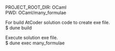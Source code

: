 PROJECT_ROOT_DIR: OCaml <br>
PWD: OCaml/many_formulae <br> 

For build AtCoder solution code to create exe file. <br>
$ dune build

Execute solution exe file. <br>
$ dune exec many_formulae 

